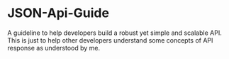# JSON-Api-Guide
A guideline to help developers build a robust yet simple and scalable API. This is just to help other developers understand some concepts of API response as understood by me.
